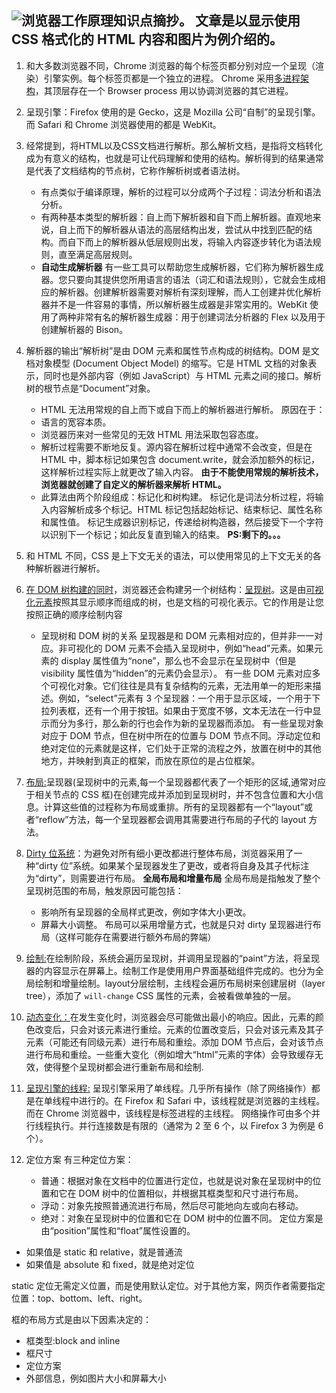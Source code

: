 ![浏览器工作原理](https://www.html5rocks.com/zh/tutorials/internals/howbrowserswork/)知识点摘抄。
文章是以显示使用 CSS 格式化的 HTML 内容和图片为例介绍的。
---

1. 和大多数浏览器不同，Chrome 浏览器的每个标签页都分别对应一个呈现（渲染）引擎实例。每个标签页都是一个独立的进程。
   Chrome 采用<u>多进程架构</u>，其顶层存在一个 Browser process 用以协调浏览器的其它进程。
2. 呈现引擎：Firefox 使用的是 Gecko，这是 Mozilla 公司“自制”的呈现引擎。而 Safari 和 Chrome 浏览器使用的都是 WebKit。
3. 经常提到，将HTML以及CSS文档进行解析。那么解析文档，是指将文档转化成为有意义的结构，也就是可让代码理解和使用的结构。解析得到的结果通常是代表了文档结构的节点树，它称作解析树或者语法树。
   - 有点类似于编译原理，解析的过程可以分成两个子过程：词法分析和语法分析。
   - 有两种基本类型的解析器：自上而下解析器和自下而上解析器。直观地来说，自上而下的解析器从语法的高层结构出发，尝试从中找到匹配的结构。而自下而上的解析器从低层规则出发，将输入内容逐步转化为语法规则，直至满足高层规则。
   - **自动生成解析器**
   有一些工具可以帮助您生成解析器，它们称为解析器生成器。您只要向其提供您所用语言的语法（词汇和语法规则），它就会生成相应的解析器。创建解析器需要对解析有深刻理解，而人工创建并优化解析器并不是一件容易的事情，所以解析器生成器是非常实用的。WebKit 使用了两种非常有名的解析器生成器：用于创建词法分析器的 Flex 以及用于创建解析器的 Bison。
   
4. 解析器的输出“解析树”是由 DOM 元素和属性节点构成的树结构。DOM 是文档对象模型 (Document Object Model) 的缩写。它是 HTML 文档的对象表示，同时也是外部内容（例如 JavaScript）与 HTML 元素之间的接口。解析树的根节点是“Document”对象。
    - HTML 无法用常规的自上而下或自下而上的解析器进行解析。
     原因在于：
     - 语言的宽容本质。
     - 浏览器历来对一些常见的无效 HTML 用法采取包容态度。
     - 解析过程需要不断地反复。源内容在解析过程中通常不会改变，但是在 HTML 中，脚本标记如果包含 document.write，就会添加额外的标记，这样解析过程实际上就更改了输入内容。
     **由于不能使用常规的解析技术，浏览器就创建了自定义的解析器来解析 HTML。**
     - 此算法由两个阶段组成：标记化和树构建。
      标记化是词法分析过程，将输入内容解析成多个标记。HTML 标记包括起始标记、结束标记、属性名称和属性值。
      标记生成器识别标记，传递给树构造器，然后接受下一个字符以识别下一个标记；如此反复直到输入的结束。
      **PS:剩下的。。。**

5. 和 HTML 不同，CSS 是上下文无关的语法，可以使用常见的上下文无关的各种解析器进行解析。
6. <u>在 DOM 树构建的同时</u>，浏览器还会构建另一个树结构：<u>呈现树</u>。这是由<u>可视化元素</u>按照其显示顺序而组成的树，也是文档的可视化表示。它的作用是让您按照正确的顺序绘制内容
    - 呈现树和 DOM 树的关系
    呈现器是和 DOM 元素相对应的，但并非一一对应。非可视化的 DOM 元素不会插入呈现树中，例如“head”元素。如果元素的 display 属性值为“none”，那么也不会显示在呈现树中（但是 visibility 属性值为“hidden”的元素仍会显示）。
    有一些 DOM 元素对应多个可视化对象。它们往往是具有复杂结构的元素，无法用单一的矩形来描述。例如，“select”元素有 3 个呈现器：一个用于显示区域，一个用于下拉列表框，还有一个用于按钮。如果由于宽度不够，文本无法在一行中显示而分为多行，那么新的行也会作为新的呈现器而添加。
    有一些呈现对象对应于 DOM 节点，但在树中所在的位置与 DOM 节点不同。浮动定位和绝对定位的元素就是这样，它们处于正常的流程之外，放置在树中的其他地方，并映射到真正的框架，而放在原位的是占位框架。

7. <u>布局:</u>呈现器(呈现树中的元素,每一个呈现器都代表了一个矩形的区域,通常对应于相关节点的 CSS 框)在创建完成并添加到呈现树时，并不包含位置和大小信息。计算这些值的过程称为布局或重排。所有的呈现器都有一个“layout”或者“reflow”方法，每一个呈现器都会调用其需要进行布局的子代的 layout 方法。
8. <u>Dirty 位系统</u>：为避免对所有细小更改都进行整体布局，浏览器采用了一种“dirty 位”系统。如果某个呈现器发生了更改，或者将自身及其子代标注为“dirty”，则需要进行布局。
   **全局布局和增量布局**
    全局布局是指触发了整个呈现树范围的布局，触发原因可能包括：
    - 影响所有呈现器的全局样式更改，例如字体大小更改。
    - 屏幕大小调整。
    布局可以采用增量方式，也就是只对 dirty 呈现器进行布局（这样可能存在需要进行额外布局的弊端）
9.  <u>绘制:</u>在绘制阶段，系统会遍历呈现树，并调用呈现器的“paint”方法，将呈现器的内容显示在屏幕上。绘制工作是使用用户界面基础组件完成的。也分为全局绘制和增量绘制。layout分层绘制，主线程会遍历布局树来创建层树（layer tree），添加了 `will-change` CSS 属性的元素，会被看做单独的一层。
10. <u>动态变化：</u>在发生变化时，浏览器会尽可能做出最小的响应。因此，元素的颜色改变后，只会对该元素进行重绘。元素的位置改变后，只会对该元素及其子元素（可能还有同级元素）进行布局和重绘。添加 DOM 节点后，会对该节点进行布局和重绘。一些重大变化（例如增大“html”元素的字体）会导致缓存无效，使得整个呈现树都会进行重新布局和绘制.
11. <u>呈现引擎的线程:</u>
呈现引擎采用了单线程。几乎所有操作（除了网络操作）都是在单线程中进行的。在 Firefox 和 Safari 中，该线程就是浏览器的主线程。而在 Chrome 浏览器中，该线程是标签进程的主线程。
网络操作可由多个并行线程执行。并行连接数是有限的（通常为 2 至 6 个，以 Firefox 3 为例是 6 个）。
12. 定位方案
   有三种定位方案：
    - 普通：根据对象在文档中的位置进行定位，也就是说对象在呈现树中的位置和它在 DOM 树中的位置相似，并根据其框类型和尺寸进行布局。
    - 浮动：对象先按照普通流进行布局，然后尽可能地向左或向右移动。
    - 绝对：对象在呈现树中的位置和它在 DOM 树中的位置不同。
  定位方案是由“position”属性和“float”属性设置的。
   - 如果值是 static 和 relative，就是普通流
   - 如果值是 absolute 和 fixed，就是绝对定位

   static 定位无需定义位置，而是使用默认定位。对于其他方案，网页作者需要指定位置：top、bottom、left、right。

   框的布局方式是由以下因素决定的：
   - 框类型:block and inline
   - 框尺寸
   - 定位方案
   - 外部信息，例如图片大小和屏幕大小
















